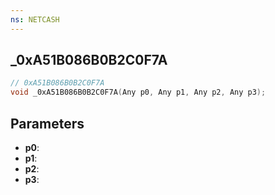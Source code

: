 ```yaml
---
ns: NETCASH
---
```

## _0xA51B086B0B2C0F7A

```c
// 0xA51B086B0B2C0F7A
void _0xA51B086B0B2C0F7A(Any p0, Any p1, Any p2, Any p3);
```


## Parameters
* **p0**: 
* **p1**: 
* **p2**: 
* **p3**: 

